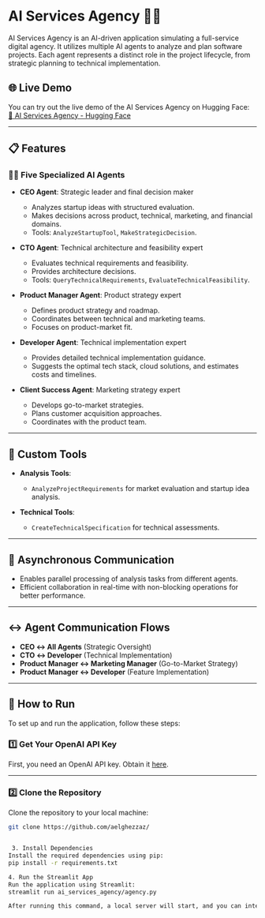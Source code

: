 # AI Services Agency 👨‍💼

AI Services Agency is an AI-driven application simulating a full-service digital agency. It utilizes multiple AI agents to analyze and plan software projects. Each agent represents a distinct role in the project lifecycle, from strategic planning to technical implementation.

## 🌐 Live Demo

You can try out the live demo of the AI Services Agency on Hugging Face:  
[🔗 AI Services Agency - Hugging Face](https://huggingface.co/spaces/shallou/AIServicesAgency)  

---

## 📋 Features

### 🧑‍💼 Five Specialized AI Agents

- **CEO Agent**: Strategic leader and final decision maker
  - Analyzes startup ideas with structured evaluation.
  - Makes decisions across product, technical, marketing, and financial domains.
  - Tools: `AnalyzeStartupTool`, `MakeStrategicDecision`.

- **CTO Agent**: Technical architecture and feasibility expert
  - Evaluates technical requirements and feasibility.
  - Provides architecture decisions.
  - Tools: `QueryTechnicalRequirements`, `EvaluateTechnicalFeasibility`.

- **Product Manager Agent**: Product strategy expert
  - Defines product strategy and roadmap.
  - Coordinates between technical and marketing teams.
  - Focuses on product-market fit.

- **Developer Agent**: Technical implementation expert
  - Provides detailed technical implementation guidance.
  - Suggests the optimal tech stack, cloud solutions, and estimates costs and timelines.

- **Client Success Agent**: Marketing strategy expert
  - Develops go-to-market strategies.
  - Plans customer acquisition approaches.
  - Coordinates with the product team.

---

## 🔧 Custom Tools

- **Analysis Tools**: 
  - `AnalyzeProjectRequirements` for market evaluation and startup idea analysis.
  
- **Technical Tools**: 
  - `CreateTechnicalSpecification` for technical assessments.

---

## 🔄 Asynchronous Communication

- Enables parallel processing of analysis tasks from different agents.
- Efficient collaboration in real-time with non-blocking operations for better performance.

---

## ↔️ Agent Communication Flows

- **CEO ↔️ All Agents** (Strategic Oversight)
- **CTO ↔️ Developer** (Technical Implementation)
- **Product Manager ↔️ Marketing Manager** (Go-to-Market Strategy)
- **Product Manager ↔️ Developer** (Feature Implementation)

---

## 🚀 How to Run

To set up and run the application, follow these steps:

### 1️⃣ Get Your OpenAI API Key

First, you need an OpenAI API key. Obtain it [here](https://platform.openai.com/api-keys).

---

### 2️⃣ Clone the Repository

Clone the repository to your local machine:

```bash
git clone https://github.com/aelghezzaz/


 3. Install Dependencies
Install the required dependencies using pip:
pip install -r requirements.txt

4. Run the Streamlit App
Run the application using Streamlit:
streamlit run ai_services_agency/agency.py

After running this command, a local server will start, and you can interact with the application through your web browser. By default, it runs at http://localhost:8501

